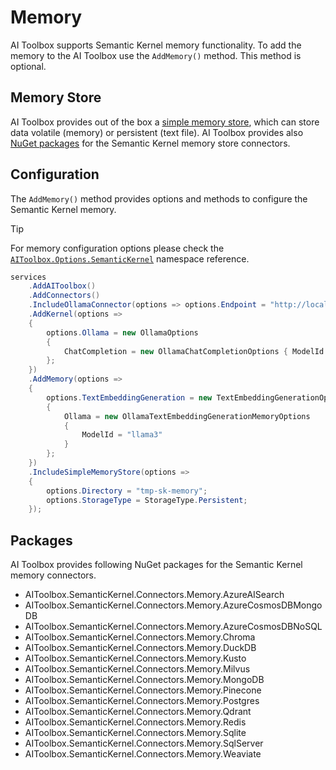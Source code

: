# Memory

AI Toolbox supports Semantic Kernel memory functionality. To add the memory to the AI Toolbox use the `AddMemory()` method. This method is optional.

## Memory Store

AI Toolbox provides out of the box a [simple memory store](/api/AIToolbox.SemanticKernel.Memory.SimpleMemoryStore.html), which can store data volatile (memory) or persistent (text file). AI Toolbox provides also [NuGet packages](#packages) for the Semantic Kernel memory store connectors.

## Configuration

The `AddMemory()` method provides options and methods to configure the Semantic Kernel memory.

> [!TIP]
> For memory configuration options please check the [`AIToolbox.Options.SemanticKernel`](/api/AIToolbox.Options.SemanticKernel.html) namespace reference.

```csharp
services
    .AddAIToolbox()
    .AddConnectors()
    .IncludeOllamaConnector(options => options.Endpoint = "http://localhost:11434")
    .AddKernel(options =>
    {
        options.Ollama = new OllamaOptions
        {
            ChatCompletion = new OllamaChatCompletionOptions { ModelId = "llama3" }
        };
    })
    .AddMemory(options =>
    {
        options.TextEmbeddingGeneration = new TextEmbeddingGenerationOptions
        {
            Ollama = new OllamaTextEmbeddingGenerationMemoryOptions
            {
                ModelId = "llama3"
            }
        };
    })
    .IncludeSimpleMemoryStore(options =>
    {
        options.Directory = "tmp-sk-memory";
        options.StorageType = StorageType.Persistent;
    });
```

## Packages

AI Toolbox provides following NuGet packages for the Semantic Kernel memory connectors.

- AIToolbox.SemanticKernel.Connectors.Memory.AzureAISearch
- AIToolbox.SemanticKernel.Connectors.Memory.AzureCosmosDBMongoDB
- AIToolbox.SemanticKernel.Connectors.Memory.AzureCosmosDBNoSQL
- AIToolbox.SemanticKernel.Connectors.Memory.Chroma
- AIToolbox.SemanticKernel.Connectors.Memory.DuckDB
- AIToolbox.SemanticKernel.Connectors.Memory.Kusto
- AIToolbox.SemanticKernel.Connectors.Memory.Milvus
- AIToolbox.SemanticKernel.Connectors.Memory.MongoDB
- AIToolbox.SemanticKernel.Connectors.Memory.Pinecone
- AIToolbox.SemanticKernel.Connectors.Memory.Postgres
- AIToolbox.SemanticKernel.Connectors.Memory.Qdrant
- AIToolbox.SemanticKernel.Connectors.Memory.Redis
- AIToolbox.SemanticKernel.Connectors.Memory.Sqlite
- AIToolbox.SemanticKernel.Connectors.Memory.SqlServer
- AIToolbox.SemanticKernel.Connectors.Memory.Weaviate
